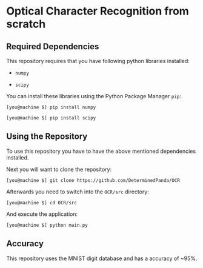 # Optical Character Recognition from scratch

## Required Dependencies

This repository requires that you have following python libraries installed:

+ `numpy`

+ `scipy`

You can install these libraries using the Python Package Manager `pip`:

`[you@machine $] pip install numpy`

`[you@machine $] pip install scipy`

## Using the Repository

To use this repository you have to have the above mentioned dependencies installed.

Next you will want to clone the repository:

`[you@machine $] git clone https://github.com/DeterminedPanda/OCR`

Afterwards you need to switch into the `OCR/src` directory:

`[you@machine $] cd OCR/src`

And execute the application:

`[you@machine $] python main.py`

## Accuracy

This repository uses the MNIST digit database and has a accuracy of ~95%.
